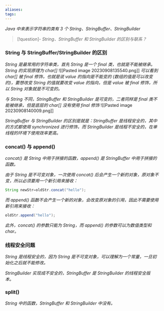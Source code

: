 ```yaml
---
aliases: 
tags: 
---
```

_Java 中来表示字符串的类有 3 个 String、StringBuffer、StringBuilder_

> [!question]- _String、StringBuffer 和 StringBuilder 的区别与联系？_

### String 与 StringBuffer/StringBuilder 的区别

*String 是最常用的字符串类，首先 String 是一个 final 类，也就是不能被继承。*
*String 的实现原理为 char[]*
![[Pasted image 20230908135540.png]]
*可以看到 char[] 被 final 修饰，也就是说 value 的指向是不能变的 (数组的值是可以改变的)，要想改变 String 的值就要改变 value 的指向，但是 value 被 final 修饰，所以 String 对象就是不可变的。*

*与 String 不同，StringBuffer 和 StringBuilder 是可变的，二者同样是 final 类不能被继承，但是底层的 char[] 没有使用 final 修饰*
![[Pasted image 20230908140009.png]]

*StringBuffer 与 StringBuilder 的区别是就是：StringBuffer 是线程安全的，其中的方式都使用 synchronized 进行修饰，而 StringBuilder 是线程不安全的，在单线程的环境下使用效率更高。*

### concat() 与 append()

*concat() 是 String 中用于拼接的函数，append() 是 StringBuffer 中用于拼接的函数。*

*由于 String 是不可变对象，一次使用 concat() 后会产生一个新的对象，原对象不变，所以必须要用一个新引用来接收：*

```java
String newStr=oldStr.concat("hello");
```

*而 append() 函数不会产生一个新的对象，会改变原对象的引用，因此不需要使用新引用来接收：*

```java
oldStr.append("hello");
```

*此外，concat() 的参数只能为 String，而 append() 的参数可以为数值类型和 char。*

### 线程安全问题

*String 是线程安全的，因为 String 是不可变对象，可以理解为一个常量，一旦初始化之后就不能修改。*

*StringBuilder 实现成不安全的，StringBuffer 是 StringBuilder 的线程安全版本。*

### split()

*String 中的函数，StringBuffer 和 StringBuilder 中没有。*